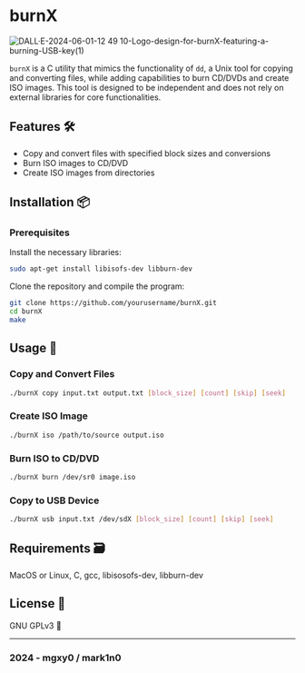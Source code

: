 # burnX  

![DALL·E-2024-06-01-12 49 10-Logo-design-for-burnX-featuring-a-burning-USB-key(1)](https://github.com/mgxy0/burnX/assets/127632468/3187aedd-d53f-4673-a936-1d9742a0beff)

`burnX` is a C utility that mimics the functionality of `dd`, a Unix tool for copying and converting files, while adding capabilities to burn CD/DVDs and create ISO images. This tool is designed to be independent and does not rely on external libraries for core functionalities.

## Features 🛠️

- Copy and convert files with specified block sizes and conversions
- Burn ISO images to CD/DVD
- Create ISO images from directories

## Installation 📦

### Prerequisites

Install the necessary libraries:

```sh
sudo apt-get install libisofs-dev libburn-dev
```

Clone the repository and compile the program:

```sh
git clone https://github.com/yourusername/burnX.git
cd burnX
make
```

## Usage 🚀

### Copy and Convert Files

```sh
./burnX copy input.txt output.txt [block_size] [count] [skip] [seek]
```

### Create ISO Image

```sh
./burnX iso /path/to/source output.iso
```

### Burn ISO to CD/DVD

```sh
./burnX burn /dev/sr0 image.iso
```
### Copy to USB Device

```sh
./burnX usb input.txt /dev/sdX [block_size] [count] [skip] [seek]
```

## Requirements 🗃️

MacOS or Linux, C, gcc, libisosofs-dev, libburn-dev

## License 📄

GNU GPLv3 🐃

-----------------------------------------------------------------------------------------------------------------------------------------------------------------------------------------------------------------------------------------------------------------------------------------------------------------------------------------

### 2024 - mgxy0 / mark1n0
